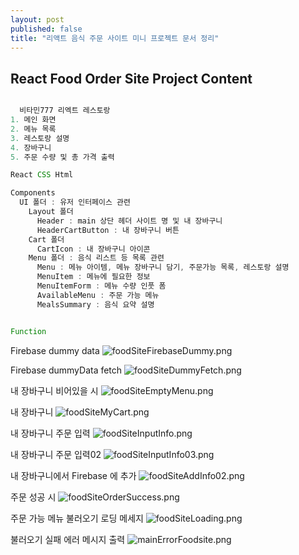 ```yaml
---
layout: post
published: false
title: "리액트 음식 주문 사이트 미니 프로젝트 문서 정리"
---
```


## React Food Order Site Project Content

```js

  비타민777 리엑트 레스토랑
1. 메인 화면
2. 메뉴 목록
3. 레스토랑 설명
4. 장바구니
5. 주문 수량 및 총 가격 출력

React CSS Html

Components
  UI 폴더 : 유저 인터페이스 관련
    Layout 폴더 
      Header : main 상단 헤더 사이트 명 및 내 장바구니
      HeaderCartButton : 내 장바구니 버튼
    Cart 폴더 
      CartIcon : 내 장바구니 아이콘
    Menu 폴더 : 음식 리스트 등 목록 관련
      Menu : 메뉴 아이템, 메뉴 장바구니 담기, 주문가능 목록, 레스토랑 설명
      MenuItem : 메뉴에 필요한 정보
      MenuItemForm : 메뉴 수량 인풋 폼
      AvailableMenu : 주문 가능 메뉴
      MealsSummary : 음식 요약 설명


Function
```

Firebase dummy data
![foodSiteFirebaseDummy.png](../img/foodSiteFirebaseDummy.png)

Firebase dummyData fetch
![foodSiteDummyFetch.png](../img/foodSiteDummyFetch.png)

내 장바구니 비어있을 시
![foodSiteEmptyMenu.png](../img/foodSiteEmptyMenu.png)

내 장바구니
![foodSiteMyCart.png](../img/foodSiteMyCart.png)

내 장바구니 주문 입력
![foodSiteInputInfo.png](../img/foodSiteInputInfo.png)

내 장바구니 주문 입력02
![foodSiteInputInfo03.png](../img/foodSiteInputInfo03.png)

내 장바구니에서 Firebase 에 추가
![foodSiteAddInfo02.png](../img/foodSiteAddInfo02.png)

주문 성공 시
![foodSiteOrderSuccess.png](../img/foodSiteOrderSuccess.png)

주문 가능 메뉴 불러오기 로딩 메세지
![foodSiteLoading.png](../img/foodSiteLoading.png)

불러오기 실패 에러 메시지 출력
![mainErrorFoodsite.png](../img/mainErrorFoodsite.png)
